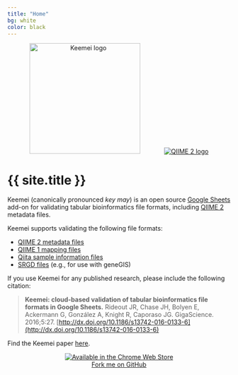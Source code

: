 ```yaml
---
title: "Home"
bg: white
color: black
---
```


<div style="text-align:center">
  <img width="250" height="250" src="img/keemei-logo.png" alt="Keemei logo" />
  <a href="https://qiime2.org" target="_blank">
    <img style="padding-left: 50px;" src="img/qiime2-logo.png" alt="QIIME 2 logo" /></a>
</div>
<p></p>

# {{ site.title }}

Keemei (canonically pronounced *key may*) is an open source [Google Sheets](http://www.google.com/sheets/about/) add-on for validating tabular bioinformatics file formats, including [QIIME 2](https://qiime2.org/) metadata files.

Keemei supports validating the following file formats:

- [QIIME 2 metadata files](https://docs.qiime2.org/2019.4/tutorials/metadata/)
- [QIIME 1 mapping files](http://qiime.org/documentation/file_formats.html#metadata-mapping-files)
- [Qiita sample information files](https://qiita.ucsd.edu/static/doc/html/tutorials/prepare-information-files.html)
- [SRGD files](http://genegis.org) (e.g., for use with geneGIS)

If you use Keemei for any published research, please include the following citation:

> **Keemei: cloud-based validation of tabular bioinformatics file formats in Google Sheets.**
> Rideout JR, Chase JH, Bolyen E, Ackermann G, González A, Knight R, Caporaso JG.
> GigaScience. 2016;5:27. [http://dx.doi.org/10.1186/s13742-016-0133-6](http://dx.doi.org/10.1186/s13742-016-0133-6)

Find the Keemei paper [here](http://dx.doi.org/10.1186/s13742-016-0133-6).

<div style="text-align:center">
  <a href="https://chrome.google.com/webstore/detail/keemei/ohdhmeoedjeepljniehbmmcgoelhfmop?utm_source=permalink" target="_blank">
    <img src="img/web-store-badge.png" alt="Available in the Chrome Web Store" />
  </a>
</div>

<div style="text-align:center">
  <span id="forkongithub">
    <a href="{{ site.source_link }}" class="bg-blue">
      Fork me on GitHub
    </a>
  </span>
</div>
